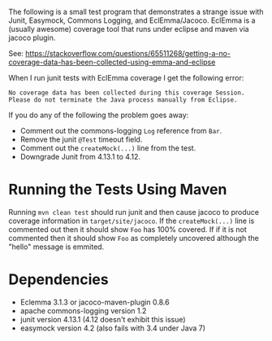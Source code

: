 The following is a small test program that demonstrates a strange issue with Junit, Easymock, Commons Logging,
and EclEmma/Jacoco.  EclEmma is a (usually awesome) coverage tool that runs under eclipse and maven via jacoco plugin. 

See:
	https://stackoverflow.com/questions/65511268/getting-a-no-coverage-data-has-been-collected-using-emma-and-eclipse

When I run junit tests with EclEmma coverage I get the following error:

	No coverage data has been collected during this coverage Session.
	Please do not terminate the Java process manually from Eclipse.

If you do any of the following the problem goes away:

* Comment out the commons-logging `Log` reference from `Bar`.
* Remove the junit `@Test` timeout field.
* Comment out the `createMock(...)` line from the test.
* Downgrade Junit from 4.13.1 to 4.12.

# Running the Tests Using Maven

Running `mvn clean test` should run junit and then cause jacoco to produce coverage information in
`target/site/jacoco`.  If the `createMock(...)` line is commented out then it should show `Foo` has 100% covered.  If
if it is not commented then it should show `Foo` as completely uncovered although the "hello" message is emmited.

# Dependencies

* Eclemma 3.1.3 or jacoco-maven-plugin 0.8.6
* apache commons-logging version 1.2
* junit version 4.13.1 (4.12 doesn't exhibit this issue)
* easymock version 4.2 (also fails with 3.4 under Java 7)
